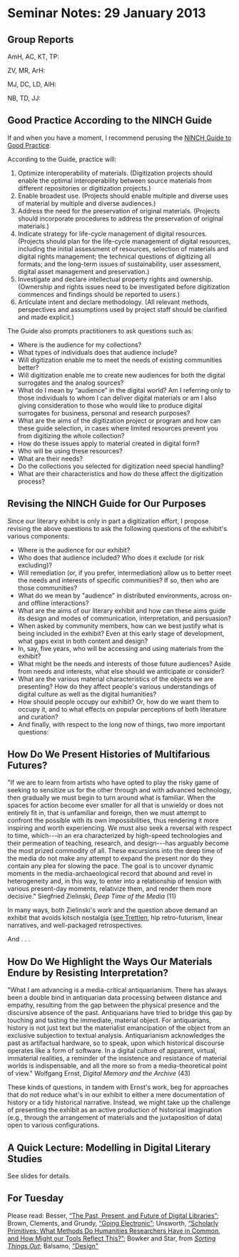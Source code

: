 # Seminar Notes: 29 January 2013 

## Group Reports 

AmH, AC, KT, TP: 
 
ZV, MR, ArH: 
 
MJ, DC, LD, AlH:

NB, TD, JJ: 

## Good Practice According to the NINCH Guide 

If and when you have a moment, I recommend perusing the [NINCH Guide to Good Practice](http://www.nyu.edu/its/pubs/pdfs/NINCH_Guide_to_Good_Practice.pdf).

According to the Guide, practice will: 
1. Optimize interoperability of materials. (Digitization projects should enable the optimal interoperability between source materials from different repositories or digitization projects.)
2. Enable broadest use. (Projects should enable multiple and diverse uses of material by multiple 
and diverse audiences.)
3. Address the need for the preservation of original materials. (Projects should incorporate procedures to address the preservation of original materials.)
4. Indicate strategy for life-cycle management of digital resources. (Projects should plan for the life-cycle management of digital resources, including the initial assessment of resources, selection of materials and digital rights management; the technical questions of digitizing all formats; and the long-term issues of sustainability, user assessment, digital asset management and preservation.)
5. Investigate and declare intellectual property rights and ownership. (Ownership and rights issues need to be investigated before digitization commences and findings should be reported to users.)
6. Articulate intent and declare methodology. (All relevant methods, perspectives and assumptions used by project staff should be clarified and made explicit.)

The Guide also prompts practitioners to ask questions such as: 

* Where is the audience for my collections?
* What types of individuals does that audience include?
* Will digitization enable me to meet the needs of existing communities better?
* Will digitization enable me to create new audiences for both the digital surrogates and the analog
sources?
* What do I mean by “audience” in the digital world? Am I referring only to those individuals to whom I can
deliver digital materials or am I also giving consideration to those who would like to produce digital surrogates for business, personal and research purposes?
* What are the aims of the digitization project or program and how can these guide selection, in cases where limited resources prevent you from digitizing the whole collection?
* How do these issues apply to material created in digital form?
* Who will be using these resources?
* What are their needs?
* Do the collections you selected for digitization need special handling?
* What are their characteristics and how do these affect the digitization process?

## Revising the NINCH Guide for Our Purposes

Since our literary exhibit is only in part a digitization effort, I propose revising the above questions to ask the following questions of the exhibit's various components: 

* Where is the audience for our exhibit? 
* Who does that audience included? Who does it exclude (or risk excluding)? 
* Will remediation (or, if you prefer, intermediation) allow us to better meet the needs and interests of specific communities? If so, then who are those communities? 
* What do we mean by "audience" in distributed environments, across on- and offline interactions? 
* What are the aims of our literary exhibit and how can these aims guide its design and modes of communication, interpretation, and persuasion? 
* When asked by community members, how can we best justify what is being included in the exhibit? Even at this early stage of development, what gaps exist in both content and design? 
* In, say, five years, who will be accessing and using materials from the exhibit? 
* What might be the needs and interests of those future audiences? Aside from needs and interests, what else should we anticipate or consider? 
* What are the various material characteristics of the objects we are presenting? How do they affect people's various understandings of digital culture as well as the digital humanities? 
* How should people occupy our exhibit? Or, how do we want them to occupy it, and to what effects on popular perceptions of both literature and curation? 
* And finally, with respect to the long now of things, two more important questions: 

## How Do We Present Histories of Multifarious Futures?   

"If we are to learn from artists who have opted to play the risky game of seeking to sensitize us for the other through and with advanced technology, then gradually we must begin to turn around what is familiar. When the spaces for action become ever smaller for all that is unwieldy or does not entirely fit in, that is unfamiliar and foreign, then we must attempt to confront the possible with its own impossibilities, thus rendering it more inspiring and worth experiencing. We must also seek a reversal with respect to time, which---in an era characterized by high-speed technologies and their permeation of teaching, research, and design---has arguably become the most prized commodity of all. These excursions into the deep time of the media do not make any attempt to expand the present nor do they contain any plea for slowing the pace. The goal is to uncover dynamic moments in the media-archaeological record that abound and revel in heterogeneity and, in this way, to enter into a relationship of tension with various present-day moments, relativize them, and render them more decisive." Siegfried Zielinski, *Deep Time of the Media* (11) 

In many ways, both Zielinski's work and the question above demand an exhibit that avoids kitsch nostalgia ([see Trettien](http://blog.whitneyannetrettien.com/2013/01/circuit-bending-digital-humanities.html), hip retro-futurism, linear narratives, and well-packaged retrospectives. 

And . . . 

## How Do We Highlight the Ways Our Materials Endure by Resisting Interpretation? 

"What I am advancing is a media-critical antiquarianism. There has always been a double bind in antiquarian data processing between distance and empathy, resulting from the gap between the physical presence and the discursive absence of the past. Antiquarians have tried to bridge this gap by touching and tasting the immediate, material object. For antiquarians, history is not just text but the materialist emancipation of the object from an exclusive subjection to textual analysis. Antiquarianism acknowledges the past as artifactual hardware, so to speak, upon which historical discourse operates like a form of software. In a digital culture of apparent, virtual, immaterial realities, a reminder of the insistence and resistance of material worlds is indispensable, and all the more so from a media-theoretical point of view." Wolfgang Ernst, *Digital Memory and the Archive* (43) 

These kinds of questions, in tandem with Ernst's work, beg for approaches that do not reduce what's in our exhibit to either a mere documentation of history or a tidy historical narrative. Instead, we might take up the challenge of presenting the exhibit as an active production of historical imagination (e.g., through the arrangement of materials and the juxtaposition of data) open to various configurations. 

## A Quick Lecture: Modelling in Digital Literary Studies 

See slides for details.  


## For Tuesday 

Please read: Besser, [“The Past, Present, and Future of Digital Libraries”](http://nora.lis.uiuc.edu:3030/companion/view?docId=blackwell/9781405103213/9781405103213.xml&chunk.id=ss1-5-6); Brown, Clements, and Grundy, [“Going Electronic”](http://orlando.cambridge.org/public/svDocumentation?formname=t&d_id=GOINGELECTRONIC); Unsworth, [“Scholarly Primitives: What Methods Do Humanities Researchers Have in Common, and How Might our Tools Reflect This?”](http://people.lis.illinois.edu/~unsworth/Kings.5-00/primitives.html); Bowker and Star, from [*Sorting Things Out*](http://books.google.ca/books/about/Sorting_Things_Out.html?id=xHlP8WqzizYC); Balsamo, ["Design"](http://www.mitpressjournals.org/doi/pdf/10.1162/ijlm_a_00036) 
